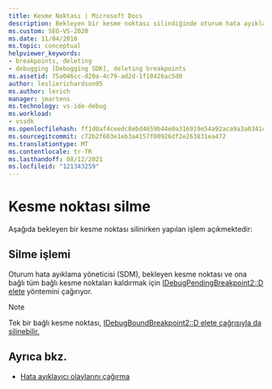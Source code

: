 ```yaml
---
title: Kesme Noktası | Microsoft Docs
description: Bekleyen bir kesme noktası silindiğinde oturum hata ayıklama yöneticisinin bekleyen bir kesme noktası ve ona bağlı olan tüm kesme noktaları nasıl kaldır olduğunu öğrenin.
ms.custom: SEO-VS-2020
ms.date: 11/04/2016
ms.topic: conceptual
helpviewer_keywords:
- breakpoints, deleting
- debugging [Debugging SDK], deleting breakpoints
ms.assetid: 75a046cc-d20a-4c79-ad2d-1f18426ac5d0
author: leslierichardson95
ms.author: lerich
manager: jmartens
ms.technology: vs-ide-debug
ms.workload:
- vssdk
ms.openlocfilehash: ff1d0af4ceedc8ebd4659b44e0a316919e54a92aca9a3a0341c9f9d184e439b3
ms.sourcegitcommit: c72b2f603e1eb3a4157f00926df2e263831ea472
ms.translationtype: MT
ms.contentlocale: tr-TR
ms.lasthandoff: 08/12/2021
ms.locfileid: "121343259"
---
```

# <a name="deleting-a-breakpoint"></a>Kesme noktası silme
Aşağıda bekleyen bir kesme noktası silinirken yapılan işlem açıkmektedir:

## <a name="deletion-process"></a>Silme işlemi
 Oturum hata ayıklama yöneticisi (SDM), bekleyen kesme noktası ve ona bağlı tüm bağlı kesme noktaları kaldırmak için [IDebugPendingBreakpoint2::D elete](../../extensibility/debugger/reference/idebugpendingbreakpoint2-delete.md) yöntemini çağırıyor.

> [!NOTE]
> Tek bir bağlı kesme noktası, [IDebugBoundBreakpoint2::D elete çağrısıyla da silinebilir.](../../extensibility/debugger/reference/idebugboundbreakpoint2-delete.md)

## <a name="see-also"></a>Ayrıca bkz.
- [Hata ayıklayıcı olaylarını çağırma](../../extensibility/debugger/calling-debugger-events.md)
